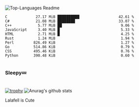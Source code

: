 #

![Top-Languages Readme](https://github.com/MogsFriend/MogsFriend/workflows/Top-Languages%20Readme/badge.svg)

<!--START_SECTION:top_language-->
```text
C             27.17 MiB ██████████                  42.61 %
C#            21.08 MiB ████████                    33.07 %
C++            5.77 MiB ██                           9.06 %
JavaScript     3.40 MiB █                            5.33 %
HTML           2.71 MiB █                            4.25 %
Rust           1.24 MiB                              1.94 %
Perl         826.49 KiB                              1.27 %
Go           514.86 KiB                              0.79 %
CSS          495.46 KiB                              0.76 %
Python       390.48 KiB                              0.60 %
```
<!--END_SECTION:top_language-->

#
### Sleepy💤
#
[![trophy](https://github-profile-trophy.vercel.app/?username=MogsFriend&theme=onedark)](https://github.com/ryo-ma/github-profile-trophy)
![Anurag's github stats](https://github-readme-stats.vercel.app/api?username=MogsFriend&hide=prs,issues,contribs&count_private=true)

Lalafell is Cute
<!--
**MogsFriend/MogsFriend** is a ✨ _special_ ✨ repository because its `README.md` (this file) appears on your GitHub profile.

Here are some ideas to get you started:

- 🔭 I’m currently working on ...
- 🌱 I’m currently learning ...
- 👯 I’m looking to collaborate on ...
- 🤔 I’m looking for help with ...
- 💬 Ask me about ...
- 📫 How to reach me: ...
- 😄 Pronouns: ...
- ⚡ Fun fact: ...
-->
